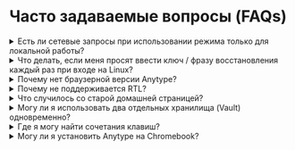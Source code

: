 # Часто задаваемые вопросы (FAQs)

<details>

<summary>Есть ли сетевые запросы при использовании режима только для локальной работы?</summary>

Мы можем гарантировать, что в Anytype Network не будет никаких сетевых запросов, однако наша телеметрия всё ещё может отправлять запросы (в будущем можно будет отключить). Кроме того, клиент по-прежнему должен отправлять запросы для корректной работы некоторых функций (встраивание блоков, получение закладок и т.д.).

</details>

<details>

<summary>Что делать, если меня просят ввести ключ / фразу восстановления каждый раз при входе на Linux?</summary>

Пользователи Linux могут сталкиваться с запросом ключа при каждом входе. Чтобы решить эту проблему, установите систему управления ключами. Самая популярная — [GNOME Keyring](https://wiki.gnome.org/action/show/Projects/GnomeKeyring?action=show\&redirect=GnomeKeyring). Кроме того, убедитесь, что вы выполнили все [зависимости](https://github.com/anyproto/anytype-ts#dependencies) заранее.

</details>

<details>

<summary>Почему нет браузерной версии Anytype?</summary>

Браузерной версии приложения не существует. Anytype — это автономное ПО, которое работает на настольных и мобильных устройствах. Браузерные приложения имеют много уязвимых мест, которые могли бы нарушить нашу приверженность безопасности данных и шифрованию.

</details>

<details>

<summary>Почему не поддерживается RTL?</summary>

RTL (поддержка текста справа налево) в настоящее время поддерживается частично, но у нас есть планы на полную поддержку в будущем.

</details>

<details>

<summary>Что случилось со старой домашней страницей?</summary>

<img src="../.gitbook/assets/w=3840,quality=80 (1).webp" alt="" data-size="original">

Домашняя страница из альфа-версии была удалена и заменена новой боковой панелью и виджетами. Если вам нравился этот макет, вы можете попытаться воссоздать его с помощью набора с галерейным видом.

</details>

<details>

<summary>Могу ли я использовать два отдельных хранилища (Vault) одновременно?</summary>

Вот настройка, которая работает только на настольной версии: нужно создать отдельный ярлык для другого хранилища и добавить флаг `--user-data-dir="$path"` в команду запуска (например, `--user-data-dir="D:\Anytype"`).

</details>

<details>

<summary>Где я могу найти сочетания клавиш?</summary>

Вы можете посмотреть все сочетания клавиш в приложении, нажав на `? > Сочетания клавиш` в правом нижнем углу приложения.

</details>

<details>

<summary>Могу ли я установить Anytype на Chromebook?</summary>

Есть несколько способов установки Anytype на Chromebook, но, вероятно, самый простой — использовать [AppImage](https://download.anytype.io). Для полного руководства от одного из участников нашего сообщества нажмите [здесь](https://community.anytype.io/t/guide-to-use-anytype-on-a-chromebook/12181).

</details>

